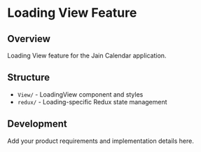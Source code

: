 # Loading View Feature

## Overview

Loading View feature for the Jain Calendar application.

## Structure

- `View/` - LoadingView component and styles
- `redux/` - Loading-specific Redux state management

## Development

Add your product requirements and implementation details here.
